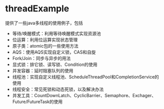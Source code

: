 # threadExample
提供了一些java多线程的使用例子，包括

+  等待/唤醒模式：利用等待唤醒模式实现资源池
+  位运算：利用位运算实现状态管理
+  原子类：atomic包的一些使用方法
+  AQS：使用AQS实现自定义锁，CAS和自旋
+  Fork/Join：同步与异步的用法
+  显式锁：排它锁、读写锁、Condition的使用
+  并发容器：延时阻塞队列的使用
+  线程池：实现自定义线程池、ScheduleThreadPool和CompletionService的使用
+  线程安全：常见死锁和动态死锁，以及解决办法
+  并发工具：CountDownLatch、CyclicBarrier、Semaphore、Exchager、Future/FutureTask的使用